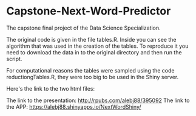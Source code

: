# Capstone-Next-Word-Predictor

The capstone final project of the Data Science Specialization.

The original code is given in the file tables.R. 
Inside you can see the algorithm that was used in the creation of the tables. To reproduce it you need to download the data in to the original directory and then run the script.

For computational reasons the tables were sampled using the code reductiongTables.R, they were too big to be used in the Shiny server.

Here's the link to the two html files:

The link to the presentation: http://rpubs.com/alebj88/395092
The link to the APP: https://alebj88.shinyapps.io/NextWordShiny/ 
